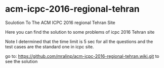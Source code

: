 # acm-icpc-2016-regional-tehran
Soulotion To The ACM ICPC 2016 regional Tehran Site

Here you can find the solution to some problems of icpc 2016 Tehran site

Note I determined that the time limit is 5 sec for all the questions and the test cases are the standard one in
icpc site.

go to: https://github.com/mralinp/acm-icpc-2016-regional-tehran.wiki.git to see the solution
